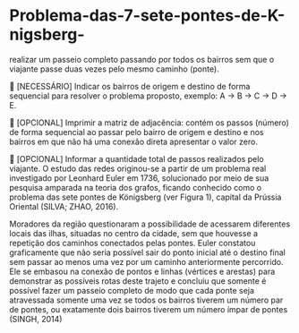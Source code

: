 # Problema-das-7-sete-pontes-de-K-nigsberg-
realizar um passeio completo
passando por todos os bairros sem que o viajante passe duas vezes pelo mesmo
caminho (ponte).


 [NECESSÁRIO] Indicar os bairros de origem e destino de forma sequencial para
resolver o problema proposto, exemplo: A -> B -> C -> D -> E.


 [OPCIONAL] Imprimir a matriz de adjacência: contém os passos (número) de forma
sequencial ao passar pelo bairro de origem e destino e nos bairros em que não há
uma conexão direta apresentar o valor zero.


 [OPCIONAL] Informar a quantidade total de passos realizados pelo viajante.
O estudo das redes originou-se a partir de um problema real investigado por
Leonhard Euler em 1736, solucionado por meio de sua pesquisa amparada na teoria
dos grafos, ficando conhecido como o problema das sete pontes de Königsberg (ver
Figura 1), capital da Prússia Oriental (SILVA; ZHAO, 2016). 

Moradores da região
questionaram a possibilidade de acessarem diferentes locais das ilhas, situadas no
centro da cidade, sem que houvesse a repetição dos caminhos conectados pelas
pontes. Euler constatou graficamente que não seria possível sair do ponto inicial até
o destino final sem passar ao menos uma vez por um caminho anteriormente
percorrido. Ele se embasou na conexão de pontos e linhas (vértices e arestas) para
demonstrar as possíveis rotas deste trajeto e concluiu que somente é possível fazer
um passeio completo de modo que cada ponte seja atravessada somente uma vez
se todos os bairros tiverem um número par de pontes, ou exatamente dois bairros
tiverem um número ímpar de pontes (SINGH, 2014)


